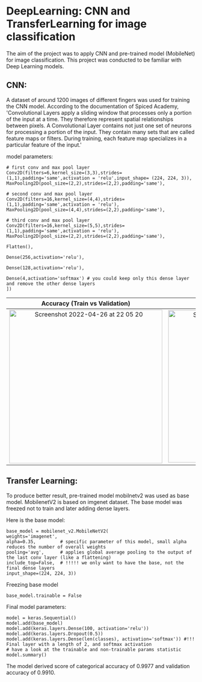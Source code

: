 # DeepLearning: CNN and TransferLearning for image classification

The aim of the project was to apply CNN and pre-trained model (MobileNet) for image classification. This project was conducted to be familiar with Deep Learning models.

## CNN:

A dataset of around 1200 images of different fingers was used for training the CNN model. According to the documentation of Spiced Academy, 'Convolutional Layers apply a sliding window that processes only a portion of the input at a time. They therefore represent spatial relationships between pixels. A Convolutional Layer contains not just one set of neurons for processing a portion of the input. They contain many sets that are called feature maps or filters. During training, each feature map specializes in a particular feature of the input.'

model parameters:
    
    # first conv and max pool layer
    Conv2D(filters=6,kernel_size=(3,3),strides=(1,1),padding='same',activation = 'relu',input_shape= (224, 224, 3)),
    MaxPooling2D(pool_size=(2,2),strides=(2,2),padding='same'),
    
    # second conv and max pool layer
    Conv2D(filters=16,kernel_size=(4,4),strides=(1,1),padding='same',activation = 'relu'),
    MaxPooling2D(pool_size=(4,4),strides=(2,2),padding='same'),
    
    # third conv and max pool layer
    Conv2D(filters=16,kernel_size=(5,5),strides=(1,1),padding='same',activation = 'relu'),
    MaxPooling2D(pool_size=(2,2),strides=(2,2),padding='same'),
    
    Flatten(),
    
    Dense(256,activation='relu'),
   
    Dense(128,activation='relu'),
    
    Dense(4,activation='softmax') # you could keep only this dense layer and remove the other dense layers
    ])
    
Accuracy (Train vs Validation)                  |  Loss (Train vs Validation)
:-------------------------:|:-------------------------:
<img width="407" alt="Screenshot 2022-04-26 at 22 05 20" src="https://user-images.githubusercontent.com/21356490/165383186-f46fe663-25ee-4e37-abee-3fe4bd5f4ded.png">  |  <img width="404" alt="Screenshot 2022-04-26 at 22 06 07" src="https://user-images.githubusercontent.com/21356490/165383222-8d1a4fba-f1fd-4e36-a0e7-0cdb035c5cbc.png">


## Transfer Learning:

To produce better result, pre-trained model mobilnetv2 was used as base model. MobilenetV2 is based on imgenet dataset. The base model was freezed not to train and later adding dense layers.

Here is the base model:

    base_model = mobilenet_v2.MobileNetV2(
    weights='imagenet', 
    alpha=0.35,         # specific parameter of this model, small alpha reduces the number of overall weights
    pooling='avg',      # applies global average pooling to the output of the last conv layer (like a flattening)
    include_top=False,  # !!!!! we only want to have the base, not the final dense layers 
    input_shape=(224, 224, 3))
    
Freezing base model

    base_model.trainable = False

Final model parameters:

    model = keras.Sequential()
    model.add(base_model)
    model.add(keras.layers.Dense(100, activation='relu'))
    model.add(keras.layers.Dropout(0.5))
    model.add(keras.layers.Dense(len(classes), activation='softmax')) #!!! Final layer with a length of 2, and softmax activation 
    # have a look at the trainable and non-trainable params statistic
    model.summary()

The model derived score of categorical accuracy of 0.9977 and validation accuracy of 0.9910.
